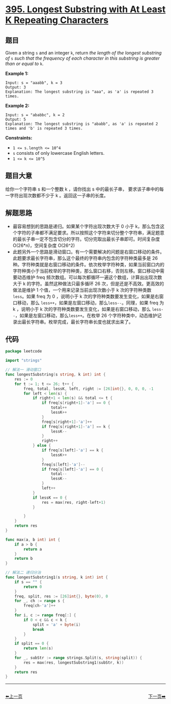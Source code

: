 # [395. Longest Substring with At Least K Repeating Characters](https://leetcode.com/problems/longest-substring-with-at-least-k-repeating-characters/)


## 题目

Given a string `s` and an integer `k`, return *the length of the longest substring of* `s` *such that the frequency of each character in this substring is greater than or equal to* `k`.

**Example 1:**

```
Input: s = "aaabb", k = 3
Output: 3
Explanation: The longest substring is "aaa", as 'a' is repeated 3 times.
```

**Example 2:**

```
Input: s = "ababbc", k = 2
Output: 5
Explanation: The longest substring is "ababb", as 'a' is repeated 2 times and 'b' is repeated 3 times.
```

**Constraints:**

- `1 <= s.length <= 10^4`
- `s` consists of only lowercase English letters.
- `1 <= k <= 10^5`

## 题目大意

给你一个字符串 s 和一个整数 k ，请你找出 s 中的最长子串， 要求该子串中的每一字符出现次数都不少于 k 。返回这一子串的长度。

## 解题思路

- 最容易想到的思路是递归。如果某个字符出现次数大于 0 小于 k，那么包含这个字符的子串都不满足要求。所以按照这个字符来切分整个字符串，满足题意的最长子串一定不包含切分的字符。切分完取出最长子串即可。时间复杂度 O(26*n)，空间复杂度 O(26^2)
- 此题另外一个思路是滑动窗口。有一个需要解决的问题是右窗口移动的条件。此题要求最长字符串，那么这个最终的字符串内包含的字符种类最多是 26 种。字符种类就是右窗口移动的条件。依次枚举字符种类，如果当前窗口内的字符种类小于当前枚举的字符种类，那么窗口右移，否则左移。窗口移动中需要动态维护 freq 频次数组。可以每次都循环一遍这个数组，计算出出现次数大于 k 的字符。虽然这种做法只最多循环 26 次，但是还是不高效。更高效的做法是维护 1 个值，一个用来记录当前出现次数小于 k 次的字符种类数 `less`。如果 freq 为 0 ，说明小于 k 次的字符种类数要发生变化，如果是右窗口移动，那么 `less++`，如果是左窗口移动，那么`less--`。同理，如果 freq 为 k ，说明小于 k 次的字符种类数要发生变化，如果是右窗口移动，那么 `less--`，如果是左窗口移动，那么`less++`。在枚举 26 个字符种类中，动态维护记录出最长字符串。枚举完成，最长字符串长度也就求出来了。

## 代码

```go
package leetcode

import "strings"

// 解法一 滑动窗口
func longestSubstring(s string, k int) int {
	res := 0
	for t := 1; t <= 26; t++ {
		freq, total, lessK, left, right := [26]int{}, 0, 0, 0, -1
		for left < len(s) {
			if right+1 < len(s) && total <= t {
				if freq[s[right+1]-'a'] == 0 {
					total++
					lessK++
				}
				freq[s[right+1]-'a']++
				if freq[s[right+1]-'a'] == k {
					lessK--
				}
				right++
			} else {
				if freq[s[left]-'a'] == k {
					lessK++
				}
				freq[s[left]-'a']--
				if freq[s[left]-'a'] == 0 {
					total--
					lessK--
				}
				left++
			}
			if lessK == 0 {
				res = max(res, right-left+1)
			}

		}
	}
	return res
}

func max(a, b int) int {
	if a > b {
		return a
	}
	return b
}

// 解法二 递归分治
func longestSubstring1(s string, k int) int {
	if s == "" {
		return 0
	}
	freq, split, res := [26]int{}, byte(0), 0
	for _, ch := range s {
		freq[ch-'a']++
	}
	for i, c := range freq[:] {
		if 0 < c && c < k {
			split = 'a' + byte(i)
			break
		}
	}
	if split == 0 {
		return len(s)
	}
	for _, subStr := range strings.Split(s, string(split)) {
		res = max(res, longestSubstring1(subStr, k))
	}
	return res
}
```


----------------------------------------------
<div style="display: flex;justify-content: space-between;align-items: center;">
<p><a href="https://books.halfrost.com/leetcode/ChapterFour/0300~0399/0394.Decode-String/">⬅️上一页</a></p>
<p><a href="https://books.halfrost.com/leetcode/ChapterFour/0300~0399/0397.Integer-Replacement/">下一页➡️</a></p>
</div>

